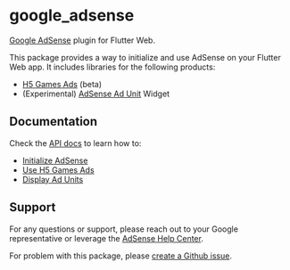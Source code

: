 # google_adsense

[Google AdSense](https://adsense.google.com/start/) plugin for Flutter Web.

This package provides a way to initialize and use AdSense on your Flutter Web app.
It includes libraries for the following products:

* [H5 Games Ads](https://adsense.google.com/start/h5-games-ads/) (beta)
* (Experimental) [AdSense Ad Unit](https://support.google.com/adsense/answer/9183549) Widget

## Documentation

Check the [API docs](https://pub.dev/documentation/google_adsense/latest/)
to learn how to:

* [Initialize AdSense](https://pub.dev/documentation/google_adsense/latest/topics/Initialization-topic.html)
* [Use H5 Games Ads](https://pub.dev/documentation/google_adsense/latest/topics/H5%20Games%20Ads-topic.html)
* [Display Ad Units](https://pub.dev/documentation/google_adsense/latest/topics/Display%20Ads-topic.html)

## Support

For any questions or support, please reach out to your Google representative or
leverage the [AdSense Help Center](https://support.google.com/adsense#topic=3373519).

For problem with this package, please
[create a Github issue](https://github.com/flutter/flutter/issues/new?assignees=&labels=&projects=&template=9_first_party_packages.yml).
